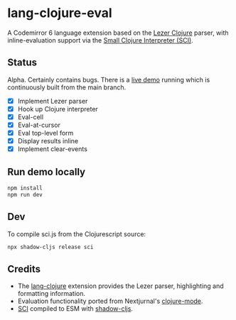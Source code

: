 # lang-clojure-eval

A Codemirror 6 language extension based on the [Lezer Clojure](https://github.com/nextjournal/lezer-clojure) parser, with inline-evaluation support via the [Small Clojure Interpreter (SCI)](https://github.com/babashka/sci).

## Status

Alpha. Certainly contains bugs. There is a [live demo](https://bobbicodes.github.io/lang-clojure-eval/) running which is continuously built from the main branch.

- [x] Implement Lezer parser
- [x] Hook up Clojure interpreter
- [x] Eval-cell
- [X] Eval-at-cursor
- [X] Eval top-level form
- [X] Display results inline
- [X] Implement clear-events

## Run demo locally

```bash
npm install
npm run dev
```

## Dev

To compile sci.js from the Clojurescript source:

```bash
npx shadow-cljs release sci
```

## Credits

- The [lang-clojure](https://github.com/nextjournal/lang-clojure/) extension provides the Lezer parser, highlighting and formatting information.
- Evaluation functionality ported from Nextjurnal's [clojure-mode](https://github.com/nextjournal/clojure-mode/).
- [SCI](https://github.com/babashka/sci) compiled to ESM with [shadow-cljs](https://github.com/thheller/shadow-cljs).
